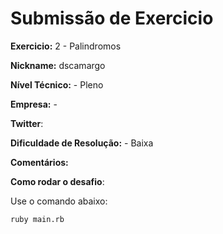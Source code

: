 # Submissão de Exercicio

**Exercicio:** 2 - Palindromos

**Nickname:** dscamargo

**Nível Técnico:** - Pleno

**Empresa:** - 

**Twitter**: 

**Dificuldade de Resolução:** - Baixa

**Comentários:** 

**Como rodar o desafio**: 

Use o comando abaixo: 

```bash
ruby main.rb
```
